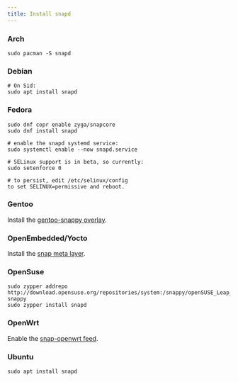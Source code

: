 ```yaml
---
title: Install snapd
---
```


### Arch

```
sudo pacman -S snapd
```

### Debian

```
# On Sid:
sudo apt install snapd
```

### Fedora

```
sudo dnf copr enable zyga/snapcore
sudo dnf install snapd

# enable the snapd systemd service:
sudo systemctl enable --now snapd.service

# SELinux support is in beta, so currently:
sudo setenforce 0

# to persist, edit /etc/selinux/config
to set SELINUX=permissive and reboot.
```

### Gentoo

Install the [gentoo-snappy overlay](https://github.com/zyga/gentoo-snappy).

### OpenEmbedded/Yocto

Install the [snap meta layer](https://github.com/morphis/meta-snappy/blob/master/README.md).

### OpenSuse

```
sudo zypper addrepo http://download.opensuse.org/repositories/system:/snappy/openSUSE_Leap_42.2/ snappy
sudo zypper install snapd
```

### OpenWrt

Enable the [snap-openwrt feed](https://github.com/teknoraver/snap-openwrt/blob/master/README.md).

### Ubuntu

```
sudo apt install snapd
```

